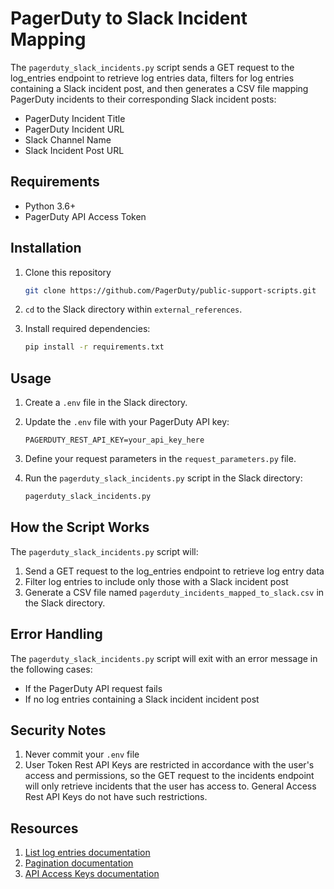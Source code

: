 # PagerDuty to Slack Incident Mapping
The `pagerduty_slack_incidents.py` script sends a GET request to the log_entries endpoint to retrieve log entries data, filters for log entries containing a Slack incident post, and then generates a CSV file mapping PagerDuty incidents to their corresponding Slack incident posts:

- PagerDuty Incident Title
- PagerDuty Incident URL
- Slack Channel Name
- Slack Incident Post URL

## Requirements

- Python 3.6+
- PagerDuty API Access Token

## Installation

1. Clone this repository
   ```bash
   git clone https://github.com/PagerDuty/public-support-scripts.git
   ```
   
2. `cd` to the Slack directory within `external_references`.

3. Install required dependencies:
   ```bash
   pip install -r requirements.txt
   ```

## Usage

1. Create a `.env` file in the Slack directory.

2. Update the `.env` file with your PagerDuty API key:
   ```
   PAGERDUTY_REST_API_KEY=your_api_key_here
   ```

3. Define your request parameters in the `request_parameters.py` file.

4. Run the `pagerduty_slack_incidents.py` script in the Slack directory:
   ```bash
   pagerduty_slack_incidents.py
   ```

## How the Script Works

The `pagerduty_slack_incidents.py` script will:

1. Send a GET request to the log_entries endpoint to retrieve log entry data
2. Filter log entries to include only those with a Slack incident post
3. Generate a CSV file named `pagerduty_incidents_mapped_to_slack.csv` in the Slack directory.

## Error Handling

The `pagerduty_slack_incidents.py` script will exit with an error message in the following cases:

- If the PagerDuty API request fails
- If no log entries containing a Slack incident incident post

## Security Notes

1. Never commit your `.env` file
2. User Token Rest API Keys are restricted in accordance with the user's access and permissions, so the GET request to the incidents endpoint will only retrieve incidents that the user has access to. General Access Rest API Keys do not have such restrictions.

## Resources

1. [List log entries documentation](https://developer.pagerduty.com/api-reference/c661e065403b5-list-log-entries)
2. [Pagination documentation](https://developer.pagerduty.com/docs/pagination)
3. [API Access Keys documentation](https://support.pagerduty.com/main/docs/api-access-keys)